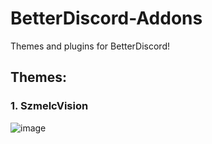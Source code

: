 # BetterDiscord-Addons
Themes and plugins for BetterDiscord!
## Themes:
### 1. SzmelcVision
![image](https://github.com/serainox420/BetterDiscord-Addons/assets/95081005/7794a275-c965-439c-9fb7-4cd887f31dcb)

